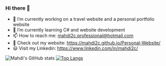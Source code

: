 ### Hi there 👋

- 🔭 I’m currently working on a travel website and a personal portfolio website
- 🌱 I’m currently learning C# and website development
- 📫 How to reach me: mahdi2c.professional@hotmail.com
- 📌 Check out my website: https://mahdi2c.github.io/Personal-Website/
- 😃 Visit my Linkedin: https://www.linkedin.com/in/mahdi2c/


![Mahdi's GitHub stats](https://github-readme-stats.vercel.app/api?username=mahdi2c&count_private=true&theme=radical)     [![Top Langs](https://github-readme-stats.vercel.app/api/top-langs/?username=mahdi2c&theme=radical&layout=compact)](https://github.com/mahdi2c/github-readme-stats)

